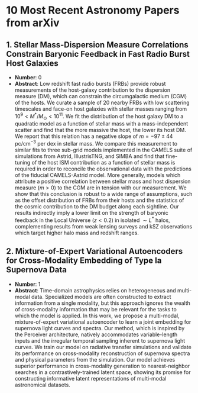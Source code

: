 # 10 Most Recent Astronomy Papers from arXiv

## 1. Stellar Mass-Dispersion Measure Correlations Constrain Baryonic Feedback in Fast Radio Burst Host Galaxies
- **Number**: 0
- **Abstract**: Low redshift fast radio bursts (FRBs) provide robust measurements of the
host-galaxy contribution to the dispersion measure (DM), which can constrain
the circumgalactic medium (CGM) of the hosts. We curate a sample of 20 nearby
FRBs with low scattering timescales and face-on host galaxies with stellar
masses ranging from $10^9 < M^* / M_\odot < 10^{11}$. We fit the distribution
of the host galaxy DM to a quadratic model as a function of stellar mass with a
mass-independent scatter and find that the more massive the host, the lower its
host DM. We report that this relation has a negative slope of $m = -97 \pm 44$
pc/cm$^{-3}$ per dex in stellar mass. We compare this measurement to similar
fits to three sub-grid models implemented in the CAMELS suite of simulations
from Astrid, IllustrisTNG, and SIMBA and find that fine-tuning of the host ISM
contribution as a function of stellar mass is required in order to reconcile
the observational data with the predictions of the fiducial CAMELS-Astrid
model. More generally, models which attribute a positive correlation between
stellar mass and host dispersion measure ($m > 0$) to the CGM are in tension
with our measurement. We show that this conclusion is robust to a wide range of
assumptions, such as the offset distribution of FRBs from their hosts and the
statistics of the cosmic contribution to the DM budget along each sightline.
Our results indirectly imply a lower limit on the strength of baryonic feedback
in the Local Universe $(z < 0.2)$ in isolated $\sim L^*$ halos, complementing
results from weak lensing surveys and kSZ observations which target higher halo
mass and redshift ranges.

## 2. Mixture-of-Expert Variational Autoencoders for Cross-Modality Embedding of Type Ia Supernova Data
- **Number**: 1
- **Abstract**: Time-domain astrophysics relies on heterogeneous and multi-modal data.
Specialized models are often constructed to extract information from a single
modality, but this approach ignores the wealth of cross-modality information
that may be relevant for the tasks to which the model is applied. In this work,
we propose a multi-modal, mixture-of-expert variational autoencoder to learn a
joint embedding for supernova light curves and spectra. Our method, which is
inspired by the Perceiver architecture, natively accommodates variable-length
inputs and the irregular temporal sampling inherent to supernova light curves.
We train our model on radiative transfer simulations and validate its
performance on cross-modality reconstruction of supernova spectra and physical
parameters from the simulation. Our model achieves superior performance in
cross-modality generation to nearest-neighbor searches in a
contrastively-trained latent space, showing its promise for constructing
informative latent representations of multi-modal astronomical datasets.

